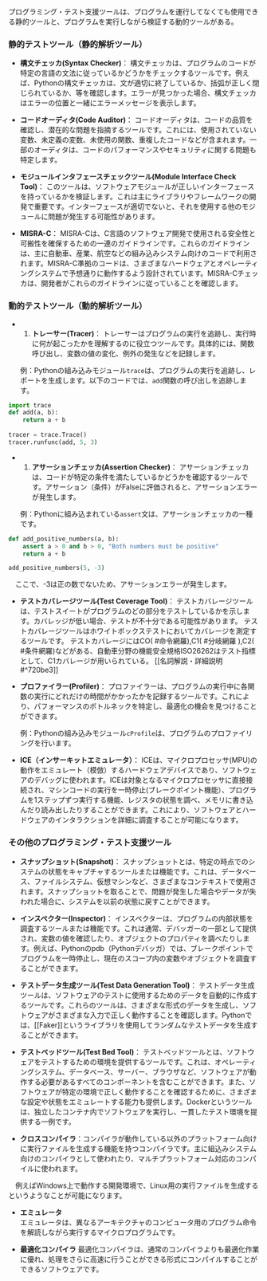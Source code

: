 プログラミング・テスト支援ツールは、プログラムを運行してなくても使用できる静的ツールと、プログラムを実行しながら検証する動的ツールがある。

### 静的テストツール（静的解析ツール）

- **構文チェッカ(Syntax Checker)**： 構文チェッカは、プログラムのコードが特定の言語の文法に従っているかどうかをチェックするツールです。例えば、Pythonの構文チェッカは、文が適切に終了しているか、括弧が正しく閉じられているか、等を確認します。エラーが見つかった場合、構文チェッカはエラーの位置と一緒にエラーメッセージを表示します。
  
- **コードオーディタ(Code Auditor)**： コードオーディタは、コードの品質を確認し、潜在的な問題を指摘するツールです。これには、使用されていない変数、未定義の変数、未使用の関数、重複したコードなどが含まれます。一部のオーディタは、コードのパフォーマンスやセキュリティに関する問題も特定します。
  
- **モジュールインタフェースチェックツール(Module Interface Check Tool)**： このツールは、ソフトウェアモジュールが正しいインターフェースを持っているかを検証します。これは主にライブラリやフレームワークの開発で重要です。インターフェースが適切でないと、それを使用する他のモジュールに問題が発生する可能性があります。
  
- **MISRA-C**： MISRA-Cは、C言語のソフトウェア開発で使用される安全性と可搬性を確保するための一連のガイドラインです。これらのガイドラインは、主に自動車、産業、航空などの組み込みシステム向けのコードで利用されます。MISRA-C準拠のコードは、さまざまなハードウェアとオペレーティングシステムで予想通りに動作するよう設計されています。MISRA-Cチェッカは、開発者がこれらのガイドラインに従っていることを確認します。

### 動的テストツール（動的解析ツール）

- 1. **トレーサー(Tracer)**： トレーサーはプログラムの実行を追跡し、実行時に何が起こったかを理解するのに役立つツールです。具体的には、関数呼び出し、変数の値の変化、例外の発生などを記録します。
    
    例：Pythonの組み込みモジュール`trace`は、プログラムの実行を追跡し、レポートを生成します。以下のコードでは、`add`関数の呼び出しを追跡します。
    
```python
import trace  
def add(a, b):     
	return a + b 
	 
tracer = trace.Trace() 
tracer.runfunc(add, 5, 3)
```


- 1. **アサーションチェッカ(Assertion Checker)**： アサーションチェッカは、コードが特定の条件を満たしているかどうかを確認するツールです。アサーション（条件）がFalseに評価されると、アサーションエラーが発生します。
    
    例：Pythonに組み込まれている`assert`文は、アサーションチェッカの一種です。
    
    
    
```python
def add_positive_numbers(a, b):     
	assert a > 0 and b > 0, "Both numbers must be positive"     
	return a + b  

add_positive_numbers(5, -3)

```
　ここで、-3は正の数でないため、アサーションエラーが発生します。


- **テストカバレージツール(Test Coverage Tool)**： テストカバレージツールは、テストスイートがプログラムのどの部分をテストしているかを示します。カバレッジが低い場合、テストが不十分である可能性があります。
  テストカバレージツールはホワイトボックステストにおいてカバレージを測定するツールです。
  テストカバレージにはCO( #命令網羅),C1( #分岐網羅 ),C2( #条件網羅)などがある、自動車分野の機能安全規格ISO26262はテスト指標として、C1カバレージが用いられている。
  [[名詞解説・詳細説明#^720be3]]
  
- **プロファイラー(Profiler)**： プロファイラーは、プログラムの実行中に各関数の実行にどれだけの時間がかかったかを記録するツールです。これにより、パフォーマンスのボトルネックを特定し、最適化の機会を見つけることができます。
    
    例：Pythonの組み込みモジュール`cProfile`は、プログラムのプロファイリングを行います。

- **ICE（インサーキットエミュレータ）**： ICEは、マイクロプロセッサ(MPU)の動作をエミュレート（模倣）するハードウェアデバイスであり、ソフトウェアのデバッグに使われます。ICEは対象となるマイクロプロセッサに直接接続され、マシンコードの実行を一時停止(ブレークポイント機能）、プログラムを1ステップずつ実行する機能、レジスタの状態を調べ、メモリに書き込んだり読み出したりすることができます。これにより、ソフトウェアとハードウェアのインタラクションを詳細に調査することが可能になります。

### その他のプログラミング・テスト支援ツール
- **スナップショット(Snapshot)**： スナップショットとは、特定の時点でのシステムの状態をキャプチャするツールまたは機能です。これは、データベース、ファイルシステム、仮想マシンなど、さまざまなコンテキストで使用されます。スナップショットを取ることで、問題が発生した場合やデータが失われた場合に、システムを以前の状態に戻すことができます。
  
- **インスペクター(Inspector)**： インスペクターは、プログラムの内部状態を調査するツールまたは機能です。これは通常、デバッガーの一部として提供され、変数の値を確認したり、オブジェクトのプロパティを調べたりします。例えば、Pythonのpdb（Pythonデバッガ）では、ブレークポイントでプログラムを一時停止し、現在のスコープ内の変数やオブジェクトを調査することができます。
  
- **テストデータ生成ツール(Test Data Generation Tool)**： テストデータ生成ツールは、ソフトウェアのテストに使用するためのデータを自動的に作成するツールです。これらのツールは、さまざまな形式のデータを生成し、ソフトウェアがさまざまな入力で正しく動作することを確認します。Pythonでは、[[Faker]]というライブラリを使用してランダムなテストデータを生成することができます。
  
- **テストベッドツール(Test Bed Tool)**： テストベッドツールとは、ソフトウェアをテストするための環境を提供するツールです。これは、オペレーティングシステム、データベース、サーバー、ブラウザなど、ソフトウェアが動作する必要があるすべてのコンポーネントを含むことができます。また、ソフトウェアが特定の環境で正しく動作することを確認するために、さまざまな設定や状態をエミュレートする能力も提供します。Dockerというツールは、独立したコンテナ内でソフトウェアを実行し、一貫したテスト環境を提供する一例です。

- **クロスコンパイラ**：コンパイラが動作している以外のプラットフォーム向けに実行ファイルを生成する機能を持つコンパイラです。主に組込みシステム向けのコンパイラとして使われたり、マルチプラットフォーム対応のコンパイルに使われます。  
  
　例えばWindows上で動作する開発環境で、Linux用の実行ファイルを生成するというようなことが可能になります。

- **エミュレータ**  
    エミュレータは、異なるアーキテクチャのコンピュータ用のプログラム命令を解読しながら実行するマイクロプログラムです。

- **最適化コンパイラ** 
    最適化コンパイラは、通常のコンパイラよりも最適化作業に優れ、処理をさらに高速に行うことができる形式にコンパイルすることができるソフトウェアです。



